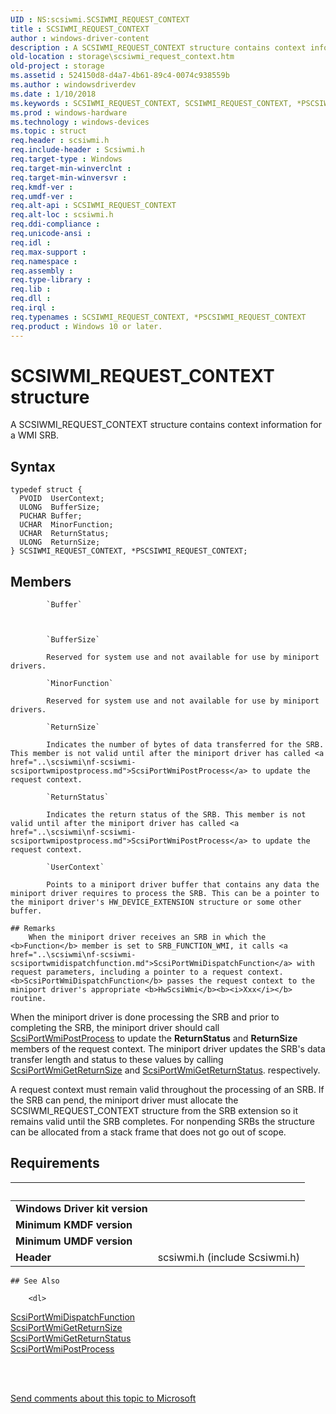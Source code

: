 ```yaml
---
UID : NS:scsiwmi.SCSIWMI_REQUEST_CONTEXT
title : SCSIWMI_REQUEST_CONTEXT
author : windows-driver-content
description : A SCSIWMI_REQUEST_CONTEXT structure contains context information for a WMI SRB.
old-location : storage\scsiwmi_request_context.htm
old-project : storage
ms.assetid : 524150d8-d4a7-4b61-89c4-0074c938559b
ms.author : windowsdriverdev
ms.date : 1/10/2018
ms.keywords : SCSIWMI_REQUEST_CONTEXT, SCSIWMI_REQUEST_CONTEXT, *PSCSIWMI_REQUEST_CONTEXT
ms.prod : windows-hardware
ms.technology : windows-devices
ms.topic : struct
req.header : scsiwmi.h
req.include-header : Scsiwmi.h
req.target-type : Windows
req.target-min-winverclnt : 
req.target-min-winversvr : 
req.kmdf-ver : 
req.umdf-ver : 
req.alt-api : SCSIWMI_REQUEST_CONTEXT
req.alt-loc : scsiwmi.h
req.ddi-compliance : 
req.unicode-ansi : 
req.idl : 
req.max-support : 
req.namespace : 
req.assembly : 
req.type-library : 
req.lib : 
req.dll : 
req.irql : 
req.typenames : SCSIWMI_REQUEST_CONTEXT, *PSCSIWMI_REQUEST_CONTEXT
req.product : Windows 10 or later.
---
```


# SCSIWMI_REQUEST_CONTEXT structure
A SCSIWMI_REQUEST_CONTEXT structure contains context information for a WMI SRB.

## Syntax
````
typedef struct {
  PVOID  UserContext;
  ULONG  BufferSize;
  PUCHAR Buffer;
  UCHAR  MinorFunction;
  UCHAR  ReturnStatus;
  ULONG  ReturnSize;
} SCSIWMI_REQUEST_CONTEXT, *PSCSIWMI_REQUEST_CONTEXT;
````

## Members

        
            `Buffer`

            
        
            `BufferSize`

            Reserved for system use and not available for use by miniport drivers.
        
            `MinorFunction`

            Reserved for system use and not available for use by miniport drivers.
        
            `ReturnSize`

            Indicates the number of bytes of data transferred for the SRB. This member is not valid until after the miniport driver has called <a href="..\scsiwmi\nf-scsiwmi-scsiportwmipostprocess.md">ScsiPortWmiPostProcess</a> to update the request context.
        
            `ReturnStatus`

            Indicates the return status of the SRB. This member is not valid until after the miniport driver has called <a href="..\scsiwmi\nf-scsiwmi-scsiportwmipostprocess.md">ScsiPortWmiPostProcess</a> to update the request context.
        
            `UserContext`

            Points to a miniport driver buffer that contains any data the miniport driver requires to process the SRB. This can be a pointer to  the miniport driver's HW_DEVICE_EXTENSION structure or some other buffer.

    ## Remarks
        When the miniport driver receives an SRB in which the <b>Function</b> member is set to SRB_FUNCTION_WMI, it calls <a href="..\scsiwmi\nf-scsiwmi-scsiportwmidispatchfunction.md">ScsiPortWmiDispatchFunction</a> with request parameters, including a pointer to a request context. <b>ScsiPortWmiDispatchFunction</b> passes the request context to the miniport driver's appropriate <b>HwScsiWmi</b><b><i>Xxx</i></b> routine.

When the miniport driver is done processing the SRB and prior to completing the SRB, the miniport driver should call <a href="..\scsiwmi\nf-scsiwmi-scsiportwmipostprocess.md">ScsiPortWmiPostProcess</a> to update the <b>ReturnStatus</b> and <b>ReturnSize</b> members of the request context. The miniport driver updates the SRB's data transfer length and status to these values by calling <a href="..\scsiwmi\nf-scsiwmi-scsiportwmigetreturnsize.md">ScsiPortWmiGetReturnSize</a> and <a href="..\scsiwmi\nf-scsiwmi-scsiportwmigetreturnstatus.md">ScsiPortWmiGetReturnStatus</a>. respectively.

A request context must remain valid throughout the processing of an SRB. If the SRB can pend, the miniport driver must allocate the SCSIWMI_REQUEST_CONTEXT structure from the SRB extension so it remains valid until the SRB completes. For nonpending SRBs the structure can be allocated from a stack frame that does not go out of scope.

## Requirements
| &nbsp; | &nbsp; |
| ---- |:---- |
| **Windows Driver kit version** |  |
| **Minimum KMDF version** |  |
| **Minimum UMDF version** |  |
| **Header** | scsiwmi.h (include Scsiwmi.h) |

    ## See Also

        <dl>
<dt>
<a href="..\scsiwmi\nf-scsiwmi-scsiportwmidispatchfunction.md">ScsiPortWmiDispatchFunction</a>
</dt>
<dt>
<a href="..\scsiwmi\nf-scsiwmi-scsiportwmigetreturnsize.md">ScsiPortWmiGetReturnSize</a>
</dt>
<dt>
<a href="..\scsiwmi\nf-scsiwmi-scsiportwmigetreturnstatus.md">ScsiPortWmiGetReturnStatus</a>
</dt>
<dt>
<a href="..\scsiwmi\nf-scsiwmi-scsiportwmipostprocess.md">ScsiPortWmiPostProcess</a>
</dt>
</dl>
 

 

<a href="mailto:wsddocfb@microsoft.com?subject=Documentation%20feedback [storage\storage]:%20SCSIWMI_REQUEST_CONTEXT structure%20 RELEASE:%20(1/10/2018)&amp;body=%0A%0APRIVACY STATEMENT%0A%0AWe use your feedback to improve the documentation. We don't use your email address for any other purpose, and we'll remove your email address from our system after the issue that you're reporting is fixed. While we're working to fix this issue, we might send you an email message to ask for more info. Later, we might also send you an email message to let you know that we've addressed your feedback.%0A%0AFor more info about Microsoft's privacy policy, see http://privacy.microsoft.com/en-us/default.aspx." title="Send comments about this topic to Microsoft">Send comments about this topic to Microsoft</a>